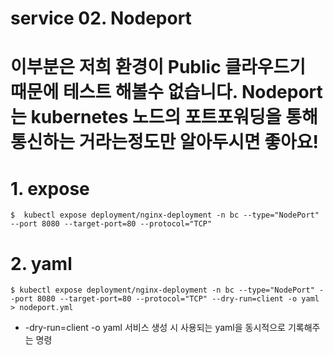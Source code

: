 # service 02. Nodeport 

# 이부분은 저희 환경이 Public 클라우드기 때문에 테스트 해볼수 없습니다. Nodeport는 kubernetes 노드의 포트포워딩을 통해 통신하는 거라는정도만 알아두시면 좋아요!


# 1. expose 
```
$  kubectl expose deployment/nginx-deployment -n bc --type="NodePort" --port 8080 --target-port=80 --protocol="TCP"
```
# 2. yaml 
```
$ kubectl expose deployment/nginx-deployment -n bc --type="NodePort" --port 8080 --target-port=80 --protocol="TCP" --dry-run=client -o yaml > nodeport.yml
```
* -dry-run=client -o yaml 서비스 생성 시 사용되는 yaml을 동시적으로 기록해주는 명령

